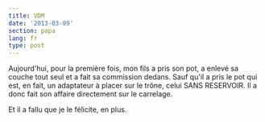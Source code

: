```yaml
---
title: VDM
date: '2013-03-09'
section: papa
lang: fr
type: post
---
```


Aujourd'hui, pour la première fois, mon fils a pris son pot, a enlevé sa couche tout seul et a fait sa commission dedans. Sauf qu'il a pris le pot qui est, en fait, un adaptateur à placer sur le trône, celui SANS RESERVOIR. Il a donc fait son affaire directement sur le carrelage.

Et il a fallu que je le félicite, en plus.
